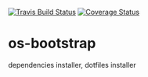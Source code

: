 [![Travis Build Status](https://travis-ci.org/fab-du/os-bootstrap.svg?branch=master)](https://travis-ci.org/fab-du/os-bootstrap.svg?branch=master)
[![Coverage Status](https://coveralls.io/repos/github/fab-du/os-bootstrap/badge.svg?branch=master)](https://coveralls.io/github/fab-du/os-bootstrap?branch=master)
# os-bootstrap
dependencies installer, dotfiles installer 
